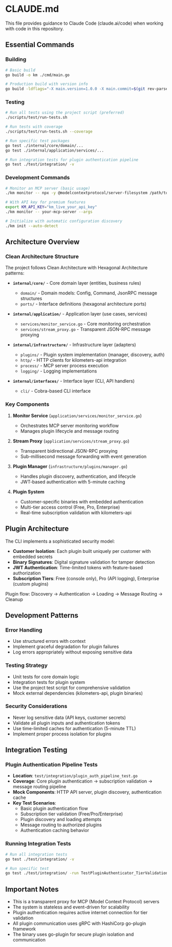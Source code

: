 # CLAUDE.md

This file provides guidance to Claude Code (claude.ai/code) when working with code in this repository.

## Essential Commands

### Building
```bash
# Basic build
go build -o km ./cmd/main.go

# Production build with version info
go build -ldflags="-X main.version=1.0.0 -X main.commit=$(git rev-parse HEAD) -X main.date=$(date -u +%Y-%m-%d)" -o km ./cmd/main.go
```

### Testing
```bash
# Run all tests using the project script (preferred)
./scripts/test/run-tests.sh

# Run tests with coverage
./scripts/test/run-tests.sh --coverage

# Run specific test packages
go test ./internal/core/domain/...
go test ./internal/application/services/...

# Run integration tests for plugin authentication pipeline
go test ./test/integration/ -v
```

### Development Commands
```bash
# Monitor an MCP server (basic usage)
./km monitor -- npx -y @modelcontextprotocol/server-filesystem /path/to/directory

# With API key for premium features
export KM_API_KEY="km_live_your_api_key"
./km monitor -- your-mcp-server --args

# Initialize with automatic configuration discovery
./km init --auto-detect
```

## Architecture Overview

### Clean Architecture Structure
The project follows Clean Architecture with Hexagonal Architecture patterns:

- **`internal/core/`** - Core domain layer (entities, business rules)
  - `domain/` - Domain models: Config, Command, JsonRPC message structures
  - `ports/` - Interface definitions (hexagonal architecture ports)

- **`internal/application/`** - Application layer (use cases, services)
  - `services/monitor_service.go` - Core monitoring orchestration
  - `services/stream_proxy.go` - Transparent JSON-RPC message proxying

- **`internal/infrastructure/`** - Infrastructure layer (adapters)
  - `plugins/` - Plugin system implementation (manager, discovery, auth)
  - `http/` - HTTP clients for kilometers-api integration
  - `process/` - MCP server process execution
  - `logging/` - Logging implementations

- **`internal/interfaces/`** - Interface layer (CLI, API handlers)
  - `cli/` - Cobra-based CLI interface

### Key Components

1. **Monitor Service** (`application/services/monitor_service.go`)
   - Orchestrates MCP server monitoring workflow
   - Manages plugin lifecycle and message routing

2. **Stream Proxy** (`application/services/stream_proxy.go`) 
   - Transparent bidirectional JSON-RPC proxying
   - Sub-millisecond message forwarding with event generation

3. **Plugin Manager** (`infrastructure/plugins/manager.go`)
   - Handles plugin discovery, authentication, and lifecycle
   - JWT-based authentication with 5-minute caching

4. **Plugin System**
   - Customer-specific binaries with embedded authentication
   - Multi-tier access control (Free, Pro, Enterprise)
   - Real-time subscription validation with kilometers-api

## Plugin Architecture

The CLI implements a sophisticated security model:

- **Customer Isolation**: Each plugin built uniquely per customer with embedded secrets
- **Binary Signatures**: Digital signature validation for tamper detection  
- **JWT Authentication**: Time-limited tokens with feature-based authorization
- **Subscription Tiers**: Free (console only), Pro (API logging), Enterprise (custom plugins)

Plugin flow: Discovery → Authentication → Loading → Message Routing → Cleanup

## Development Patterns

### Error Handling
- Use structured errors with context
- Implement graceful degradation for plugin failures
- Log errors appropriately without exposing sensitive data

### Testing Strategy
- Unit tests for core domain logic
- Integration tests for plugin system
- Use the project test script for comprehensive validation
- Mock external dependencies (kilometers-api, plugin binaries)

### Security Considerations
- Never log sensitive data (API keys, customer secrets)
- Validate all plugin inputs and authentication tokens
- Use time-limited caches for authentication (5-minute TTL)
- Implement proper process isolation for plugins

## Integration Testing

### Plugin Authentication Pipeline Tests
- **Location**: `test/integration/plugin_auth_pipeline_test.go`
- **Coverage**: Core plugin authentication → subscription validation → message routing pipeline
- **Mock Components**: HTTP API server, plugin discovery, authentication cache
- **Key Test Scenarios**:
  - Basic plugin authentication flow
  - Subscription tier validation (Free/Pro/Enterprise)  
  - Plugin discovery and loading attempts
  - Message routing to authorized plugins
  - Authentication caching behavior

### Running Integration Tests
```bash
# Run all integration tests
go test ./test/integration/ -v

# Run specific test
go test ./test/integration/ -run TestPluginAuthenticator_TierValidation -v
```

## Important Notes

- This is a transparent proxy for MCP (Model Context Protocol) servers
- The system is stateless and event-driven for scalability
- Plugin authentication requires active internet connection for tier validation
- All plugin communication uses gRPC with HashiCorp go-plugin framework
- The binary uses go-plugin for secure plugin isolation and communication